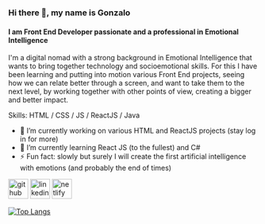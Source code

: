 ### Hi there 👋, my name is Gonzalo
#### I am Front End Developer passionate and a professional in Emotional Intelligence
I'm a digital nomad with a strong background in Emotional Intelligence that wants to bring together technology and socioemotional skills. For this I have been learning and putting into motion various Front End projects, seeing how we can relate better through a screen, and want to take them to the next level, by working together with other points of view, creating a bigger and better impact.

Skills: HTML / CSS / JS / ReactJS / Java

- 🔭 I’m currently working on various HTML and ReactJS projects (stay log in for more) 
- 🌱 I’m currently learning React JS (to the fullest) and C# 
- ⚡ Fun fact: slowly but surely I will create the first artificial intelligence with emotions (and probably the end of times) 


[<img src='https://cdn.jsdelivr.net/npm/simple-icons@3.0.1/icons/github.svg' alt='github' height='40'>](https://github.com/GonzaloCalleriza)  [<img src='https://cdn.jsdelivr.net/npm/simple-icons@3.0.1/icons/linkedin.svg' alt='linkedin' height='40'>](https://www.linkedin.com/in/gonzalo-manuel-calleriza-greising/)  [<img src='https://cdn.jsdelivr.net/npm/simple-icons@3.0.1/icons/netlify.svg' alt='netlify' height='40'>](https://app.netlify.com/teams/gonzalocalleriza/)  

[![Top Langs](https://github-readme-stats.vercel.app/api/top-langs/?username=GonzaloCalleriza)](https://github.com/anuraghazra/github-readme-stats)

